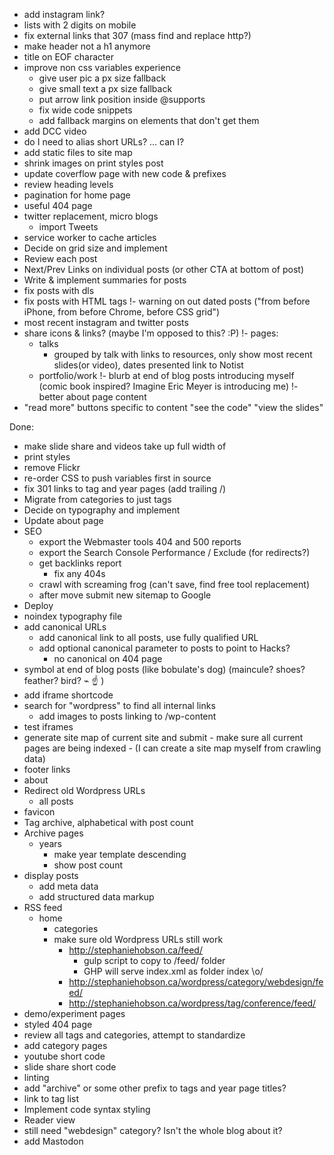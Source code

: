 - add instagram link?
- lists with 2 digits on mobile
- fix external links that 307 (mass find and replace http?)
- make header not a h1 anymore
- title on EOF character
- improve non css variables experience
    - give user pic a px size fallback
    - give small text a px size fallback
    - put arrow link position inside @supports
    - fix wide code snippets
    - add fallback margins on elements that don't get them
- add DCC video
- do I need to alias short URLs? ... can I?
    <link rel='shortlink' href='http://stephaniehobson.ca/?p=792' />
- add static files to site map
- shrink images on print styles post
- update coverflow page with new code & prefixes
- review heading levels
- pagination for home page
- useful 404 page
- twitter replacement, micro blogs
  - import Tweets
- service worker to cache articles
- Decide on grid size and implement
- Review each post
- Next/Prev Links on individual posts (or other CTA at bottom of post)
- Write & implement summaries for posts
- fix posts with dls
- fix posts with HTML tags
!- warning on out dated posts ("from before iPhone, from before Chrome, before CSS grid")
- most recent instagram and twitter posts
- share icons & links? (maybe I'm opposed to this? :P)
!- pages:
    - talks
        - grouped by talk with links to resources, only show most recent slides(or video), dates presented link to Notist
    - portfolio/work
!- blurb at end of blog posts introducing myself (comic book inspired? Imagine Eric Meyer is introducing me)
!- better about page content
- "read more" buttons specific to content "see the code" "view the slides"


Done:
- make slide share and videos take up full width of <main>
- print styles
- remove Flickr
- re-order CSS to push variables first in source
- fix 301 links to tag and year pages (add trailing /)
- Migrate from categories to just tags
- Decide on typography and implement
- Update about page
- SEO
    - export the Webmaster tools 404 and 500 reports
    - export the Search Console Performance / Exclude (for redirects?)
    - get backlinks report
      - fix any 404s
    - crawl with screaming frog (can't save, find free tool replacement)
    - after move submit new sitemap to Google
- Deploy
- noindex typography file
- add canonical URLs
  - add canonical link to all posts, use fully qualified URL
  - add optional canonical parameter to posts to point to Hacks?
    - no canonical on 404 page
- symbol at end of blog posts (like bobulate's dog) (maincule? shoes? feather? bird? ⌁ ☝ )
- add iframe shortcode
- search for "wordpress" to find all internal links
  - add images to posts linking to /wp-content
- test iframes
- generate site map of current site and submit
      - make sure all current pages are being indexed
      - (I can create a site map myself from crawling data)
- footer links
- about
- Redirect old Wordpress URLs
  - all posts
- favicon
- Tag archive, alphabetical with post count
- Archive pages
    - years
        - make year template descending
        - show post count
- display posts
  - add meta data
  - add structured data markup
- RSS feed
  - home
    - categories
    - make sure old Wordpress URLs still work
      - http://stephaniehobson.ca/feed/
        - gulp script to copy to /feed/ folder
        - GHP will serve index.xml as folder index \o/
      - http://stephaniehobson.ca/wordpress/category/webdesign/feed/
      - http://stephaniehobson.ca/wordpress/tag/conference/feed/
- demo/experiment pages
- styled 404 page
- review all tags and categories, attempt to standardize
- add category pages
- youtube short code
- slide share short code
- linting
- add "archive" or some other prefix to tags and year page titles?
- link to tag list
- Implement code syntax styling
- Reader view
- still need "webdesign" category? Isn't the whole blog about it?
- add Mastodon
